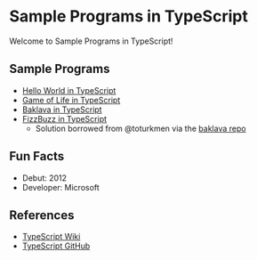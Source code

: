 # Sample Programs in TypeScript

Welcome to Sample Programs in TypeScript!

## Sample Programs

- [Hello World in TypeScript][2]
- [Game of Life in TypeScript][3]
- [Baklava in TypeScript][6]
- [FizzBuzz in TypeScript][7]
  - Solution borrowed from @toturkmen via the [baklava repo][1]

## Fun Facts

- Debut: 2012
- Developer: Microsoft

## References

- [TypeScript Wiki][4]
- [TypeScript GitHub][5]

[1]: https://github.com/toturkmen/baklava
[2]: https://github.com/jrg94/sample-programs/issues/245
[3]: https://github.com/jrg94/sample-programs/issues/309
[4]: https://en.wikipedia.org/wiki/TypeScript
[5]: https://github.com/Microsoft/TypeScript
[6]: https://github.com/TheRenegadeCoder/sample-programs/issues/434
[7]: https://github.com/TheRenegadeCoder/sample-programs/issues/523
